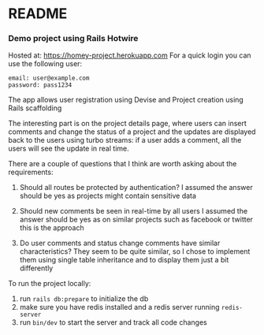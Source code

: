# README

### Demo project using Rails Hotwire

Hosted at: https://homey-project.herokuapp.com
For a quick login you can use the following user:

```
email: user@example.com
password: pass1234
```

The app allows user registration using Devise and Project creation using Rails scaffolding

The interesting part is on the project details page, where users can insert comments and change the status of a project and the updates are displayed back to the users using turbo streams: if a user adds a comment, all the users will see the update in real time.

There are a couple of questions that I think are worth asking about the requirements:

1. Should all routes be protected by authentication?
   I assumed the answer should be yes as projects might contain sensitive data
   
2. Should new comments be seen in real-time by all users
   I assumed the answer should be yes as on similar projects such as facebook or twitter this is the approach
   
3. Do user comments and status change comments have similar characteristics?
   They seem to be quite similar, so I chose to implement them using single table inheritance and to display them just a bit differently

To run the project locally:
1. run `rails db:prepare` to initialize the db
2. make sure you have redis installed and a redis server running `redis-server`
3. run `bin/dev` to start the server and track all code changes
